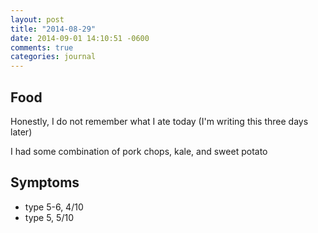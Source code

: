 ```yaml
---
layout: post
title: "2014-08-29"
date: 2014-09-01 14:10:51 -0600
comments: true
categories: journal
---
```


## Food
Honestly, I do not remember what I ate today (I'm writing this three days later)

I had some combination of pork chops, kale, and sweet potato

## Symptoms

* type 5-6, 4/10
* type 5, 5/10
